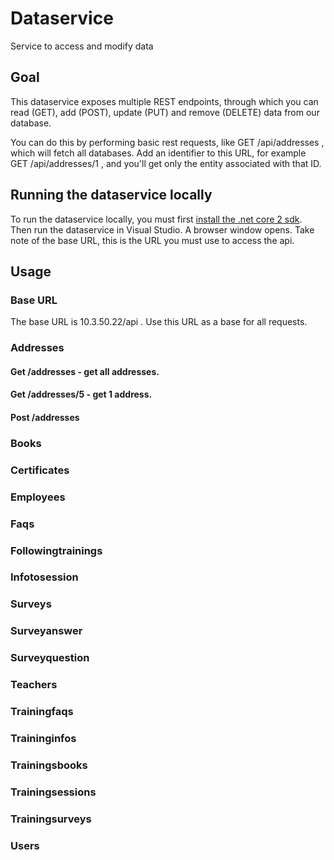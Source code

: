 # Dataservice
Service to access and modify data

## Goal
This dataservice exposes multiple REST endpoints, through which you can read (GET), add (POST), update (PUT) and remove (DELETE)
data from our database.

You can do this by performing basic rest requests, like GET <servername>/api/addresses , which will fetch all databases.
Add an identifier to this URL, for example GET <servername>/api/addresses/1 , and you'll get only the entity associated with that ID.

## Running the dataservice locally
To run the dataservice locally, you must first [install the .net core 2 sdk](https://blogs.msdn.microsoft.com/benjaminperkins/2017/09/20/how-to-install-net-core-2-0/).
Then run the dataservice in Visual Studio. A browser window opens.
Take note of the base URL, this is the URL you must use to access the api.

## Usage

### Base URL
The base URL is 10.3.50.22/api . Use this URL as a base for all requests.

### Addresses
#### Get /addresses - get all addresses.
#### Get /addresses/5 - get 1 address.
#### Post /addresses 

### Books

### Certificates

### Employees

### Faqs

### Followingtrainings

### Infotosession

### Surveys

### Surveyanswer

### Surveyquestion

### Teachers

### Trainingfaqs

### Traininginfos

### Trainingsbooks

### Trainingsessions

### Trainingsurveys

### Users
